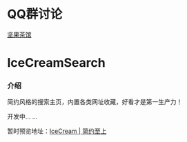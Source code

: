 # QQ群讨论

[坚果茶馆](https://jq.qq.com/?_wv=1027&k=Mh7ah6Dd)

# IceCreamSearch

### 介绍

简约风格的搜索主页，内置各类网址收藏，好看才是第一生产力！

开发中... ...

暂时预览地址：[IceCream | 简约至上](https://n0ts.gitee.io/icecreamsearch/)